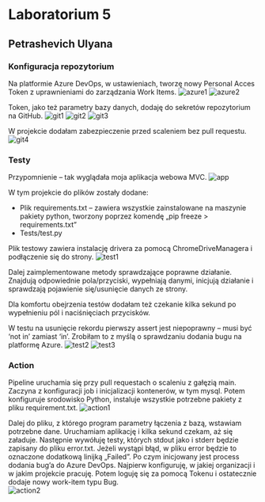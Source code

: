 # Laboratorium 5
## Petrashevich Ulyana

### Konfiguracja repozytorium
Na platformie Azure DevOps, w ustawieniach, tworzę nowy Personal Acces Token z uprawnieniami do zarządzania Work Items.
 ![azure1](https://github.com/PetrashU/PyPlines/assets/102193722/6ed15b6e-32f9-4554-a411-bfb6de7c6365)
![azure2](https://github.com/PetrashU/PyPlines/assets/102193722/b18b91fe-a875-4b7e-8e85-6a335cfc8bbb)

Token, jako też parametry bazy danych, dodaję do sekretów repozytorium na GitHub.
 ![git1](https://github.com/PetrashU/PyPlines/assets/102193722/dbc4ada0-0a75-439c-b571-8aec791fccb1)
![git2](https://github.com/PetrashU/PyPlines/assets/102193722/494d841e-de22-4156-ae1c-eb4536294fb7)
![git3](https://github.com/PetrashU/PyPlines/assets/102193722/45c02186-ce09-4439-8353-95c5c83fd5b5)

W projekcie dodałam zabezpieczenie przed scaleniem bez pull requestu.
 ![git4](https://github.com/PetrashU/PyPlines/assets/102193722/c7c4d017-e2e0-418f-b907-1bcb1dc42123)

### Testy
Przypomnienie – tak wyglądała moja aplikacja webowa MVC.
 ![app](https://github.com/PetrashU/PyPlines/assets/102193722/e98c9bcb-aa2c-4f85-a956-3767d5f13ba6)

W tym projekcie do plików zostały dodane:
*	Plik requirements.txt – zawiera wszystkie zainstalowane na maszynie pakiety python, tworzony poprzez komendę „pip freeze > requirements.txt”
*	Tests/test.py

Plik testowy zawiera instalację drivera za pomocą ChromeDriveManagera i podłączenie się do strony.
 ![test1](https://github.com/PetrashU/PyPlines/assets/102193722/6ad87680-19df-4630-837d-385130f2ea51)

Dalej zaimplementowane metody sprawdzające poprawne działanie. Znajdują odpowiednie pola/przyciski, wypełniają danymi, inicjują działanie i sprawdzają pojawienie się/usunięcie danych ze strony.

Dla komfortu obejrzenia testów dodałam też czekanie kilka sekund po wypełnieniu pól i naciśnięciach przycisków.

W testu na usunięcie rekordu pierwszy assert jest niepoprawny – musi być ‘not in’ zamiast ‘in’. Zrobiłam to z myślą o sprawdzaniu dodania bugu na platformę Azure. 
![test2](https://github.com/PetrashU/PyPlines/assets/102193722/91ee1e2e-6eaa-4658-8033-1db6128fc139)
![test3](https://github.com/PetrashU/PyPlines/assets/102193722/b1172e44-5147-4a06-8463-3b84dfe9d862)

### Action
Pipeline uruchamia się przy pull requestach o scaleniu z gałęzią main. Zaczyna z konfiguracji job i inicjalizacji kontenerów, w tym mysql. Potem konfiguruje srodowisko Python, instaluje wszystkie potrzebne pakiety z pliku requirement.txt. 
 ![action1](https://github.com/PetrashU/PyPlines/assets/102193722/2c34fc0c-2829-4768-9f97-3fdf359c1b76)

Dalej do pliku, z którego program parametry łączenia z bazą, wstawiam potrzebne dane. Uruchamiam aplikację i kilka sekund czekam, aż się załaduje. Następnie wywółuję testy, których stdout jako i stderr będzie zapisany do pliku error.txt. Jeżeli wystąpi błąd, w pliku error będzie to oznaczone dodatkową linijką „Failed”. Po czym inicjowany jest process dodania bug’a do Azure DevOps. Najpierw konfiguruję, w jakiej organizacji i w jakim projekcie pracuję. Potem loguję się za pomocą Tokenu i ostatecznie dodaje nowy work-item typu Bug.  
![action2](https://github.com/PetrashU/PyPlines/assets/102193722/3ba96fa4-f471-4fa8-86cf-7cf36e0a5b5b)
